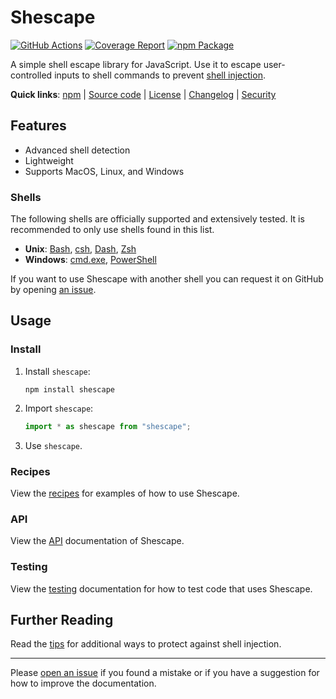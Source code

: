 # Shescape

[![GitHub Actions][ci-image]][ci-url]
[![Coverage Report][coverage-image]][coverage-url]
[![npm Package][npm-image]][npm-url]

A simple shell escape library for JavaScript. Use it to escape user-controlled
inputs to shell commands to prevent [shell injection].

**Quick links**:
[npm][npm-url] |
[Source code] |
[License] |
[Changelog] |
[Security]

## Features

- Advanced shell detection
- Lightweight
- Supports MacOS, Linux, and Windows

### Shells

The following shells are officially supported and extensively tested. It is
recommended to only use shells found in this list.

- **Unix**: [Bash], [csh], [Dash], [Zsh]
- **Windows**: [cmd.exe], [PowerShell]

If you want to use Shescape with another shell you can request it on GitHub by
opening [an issue].

## Usage

### Install

1. Install `shescape`:

   ```shell
   npm install shescape
   ```

2. Import `shescape`:

   ```javascript
   import * as shescape from "shescape";
   ```

3. Use `shescape`.

### Recipes

View the [recipes] for examples of how to use Shescape.

### API

View the [API] documentation of Shescape.

### Testing

View the [testing] documentation for how to test code that uses Shescape.

## Further Reading

Read the [tips] for additional ways to protect against shell injection.

---

Please [open an issue] if you found a mistake or if you have a suggestion for
how to improve the documentation.

[ci-url]: https://github.com/ericcornelissen/shescape/actions/workflows/checks.yml
[ci-image]: https://github.com/ericcornelissen/shescape/actions/workflows/checks.yml/badge.svg
[coverage-url]: https://codecov.io/gh/ericcornelissen/shescape
[coverage-image]: https://codecov.io/gh/ericcornelissen/shescape/branch/main/graph/badge.svg
[npm-url]: https://www.npmjs.com/package/shescape
[npm-image]: https://img.shields.io/npm/v/shescape.svg
[an issue]: https://github.com/ericcornelissen/shescape/issues
[api]: docs/api.md
[bash]: https://en.wikipedia.org/wiki/Bash_(Unix_shell) "Bourne-Again Shell"
[changelog]: https://github.com/ericcornelissen/shescape/blob/main/CHANGELOG.md
[cmd.exe]: https://en.wikipedia.org/wiki/Cmd.exe
[csh]: https://en.wikipedia.org/wiki/C_shell
[dash]: https://en.wikipedia.org/wiki/Almquist_shell#Dash "Debian Almquist Shell"
[license]: https://github.com/ericcornelissen/shescape/blob/main/LICENSE
[open an issue]: https://github.com/ericcornelissen/shescape/issues/new?labels=documentation&template=documentation.md
[powershell]: https://en.wikipedia.org/wiki/PowerShell
[recipes]: docs/recipes.md
[security]: https://github.com/ericcornelissen/shescape/blob/main/SECURITY.md
[shell injection]: https://portswigger.net/web-security/os-command-injection
[source code]: https://github.com/ericcornelissen/shescape
[testing]: docs/testing.md
[tips]: docs/tips.md
[zsh]: https://en.wikipedia.org/wiki/Z_shell "Z shell"
